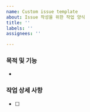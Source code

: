 ```yaml
---
name: Custom issue template
about: Issue 작성을 위한 작업 양식
title: ''
labels: ''
assignees: ''

---
```


### 목적 및 기능
- 

### 작업 상세 사항
- [  ]
